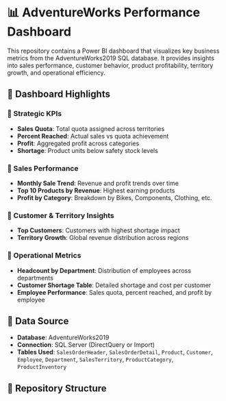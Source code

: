 # 📊 AdventureWorks Performance Dashboard

This repository contains a Power BI dashboard that visualizes key business metrics from the AdventureWorks2019 SQL database. It provides insights into sales performance, customer behavior, product profitability, territory growth, and operational efficiency.

## 🚀 Dashboard Highlights

### 🔹 Strategic KPIs
- **Sales Quota**: Total quota assigned across territories
- **Percent Reached**: Actual sales vs quota achievement
- **Profit**: Aggregated profit across categories
- **Shortage**: Product units below safety stock levels

### 🔹 Sales Performance
- **Monthly Sale Trend**: Revenue and profit trends over time
- **Top 10 Products by Revenue**: Highest earning products
- **Profit by Category**: Breakdown by Bikes, Components, Clothing, etc.

### 🔹 Customer & Territory Insights
- **Top Customers**: Customers with highest shortage impact
- **Territory Growth**: Global revenue distribution across regions

### 🔹 Operational Metrics
- **Headcount by Department**: Distribution of employees across departments
- **Customer Shortage Table**: Detailed shortage and cost per customer
- **Employee Performance**: Sales quota, percent reached, and profit by employee

## 🧠 Data Source

- **Database**: AdventureWorks2019
- **Connection**: SQL Server (DirectQuery or Import)
- **Tables Used**: `SalesOrderHeader`, `SalesOrderDetail`, `Product`, `Customer`, `Employee`, `Department`, `SalesTerritory`, `ProductCategory`, `ProductInventory`

## 📁 Repository Structure


